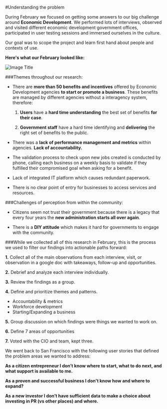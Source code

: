 #Understanding the problem


During February we focused on getting some answers to our big challenge around **Economic Development**. We performed lots of interviews, observed and visited different economic development government offices, participated in user testing sessions and immersed ourselves in the culture.

Our goal was to scope the project and learn first hand about people and contexts of use.

**Here's what our February looked like:**

![Image Title](http://cl.ly/image/3N371N3N0G2O/Slides_Infographic.png)

###Themes throughout our research:

* There are **more than 50 benefits and incentives** offered by Economic Development agencies **to start or promote a business**. These benefits are managed by different agencies without a interagency system, therefore:

    1. **Users** have a **hard time understanding** the best set of benefits **for their case**.

    2. **Government staff** have a hard time identifying and **delivering** the right set of benefits to the public.


* There was a **lack of performance management and metrics** within agencies. **Lack of accountability.**


* The validation process to check upon new jobs created is conducted by phone, calling each business on a weekly basis to validate if they fulfilled their compromised goal when asking for a benefit.


* Lack of integrated IT platform which causes redundant paperwork.


* There is no clear point of entry for businesses to access services and resources.


###Challenges of perception from within the community:

* Citizens seem not trust their government because there is a legacy that every four years the **new administration starts all over again**.


* There is a **DIY attitude** which makes it hard for governments to engage with the community.


###While we collected all of this research in February, this is the process we used to filter our findings into actionable paths forward:


**1.** Collect all of the main observations from each interview, visit, or observation in a google doc with takeaways, follow-up and opportunities.

**2.** Debrief and analyze each interview individually.

**3.** Review the findings as a group.

**4.** Define and prioritize themes and patterns.
* Accountability & metrics
* Workforce development
* Starting/Expanding a business


**5.** Group discussion on which findings were things we wanted to work on.

**6.** Define 7 areas of opportunities

**7.** Voted with the CIO and team, kept three.

We went back to San Francisco with the following user stories that defined the problem areas we wanted to address:

**As a citizen entrepreneur I don’t know where to start, what to do next, and what support is available to me.**

**As a proven and successful business I don't know how and where to expand?**

**As a new investor I don’t have sufficient data to make a choice about investing in PR (vs other places) and where.**







